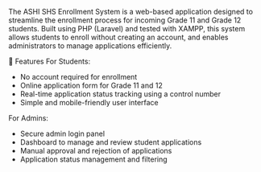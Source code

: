 The ASHI SHS Enrollment System is a web-based application designed to streamline the enrollment process for incoming Grade 11 and Grade 12 students. Built using PHP (Laravel) and tested with XAMPP, this system allows students to enroll without creating an account, and enables administrators to manage applications efficiently.

📌 Features
For Students:
- No account required for enrollment
- Online application form for Grade 11 and 12
- Real-time application status tracking using a control number
- Simple and mobile-friendly user interface

For Admins:
- Secure admin login panel
- Dashboard to manage and review student applications
- Manual approval and rejection of applications
- Application status management and filtering


